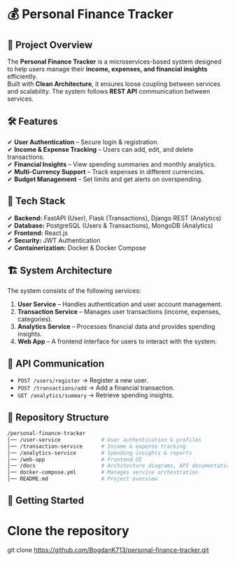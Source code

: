 # 💰 Personal Finance Tracker

## 📌 Project Overview
The **Personal Finance Tracker** is a microservices-based system designed to help users manage their **income, expenses, and financial insights** efficiently.  
Built with **Clean Architecture**, it ensures loose coupling between services and scalability. The system follows **REST API** communication between services.

## 🛠️ Features
✔ **User Authentication** – Secure login & registration.  
✔ **Income & Expense Tracking** – Users can add, edit, and delete transactions.  
✔ **Financial Insights** – View spending summaries and monthly analytics.  
✔ **Multi-Currency Support** – Track expenses in different currencies.  
✔ **Budget Management** – Set limits and get alerts on overspending.  

## 🔗 Tech Stack
✔ **Backend:** FastAPI (User), Flask (Transactions), Django REST (Analytics)  
✔ **Database:** PostgreSQL (Users & Transactions), MongoDB (Analytics)  
✔ **Frontend:** React.js  
✔ **Security:** JWT Authentication  
✔ **Containerization:** Docker & Docker Compose    

## 🏗️ System Architecture

The system consists of the following services:
1. **User Service** – Handles authentication and user account management.
2. **Transaction Service** – Manages user transactions (income, expenses, categories).
3. **Analytics Service** – Processes financial data and provides spending insights.
4. **Web App** – A frontend interface for users to interact with the system.


## 🔗 API Communication
- `POST /users/register` → Register a new user.  
- `POST /transactions/add` → Add a financial transaction.  
- `GET /analytics/summary` → Retrieve spending insights.  

## 📂 Repository Structure
```bash
/personal-finance-tracker
│── /user-service             # User authentication & profiles  
│── /transaction-service      # Income & expense tracking  
│── /analytics-service        # Spending insights & reports  
│── /web-app                  # Frontend UI  
│── /docs                     # Architecture diagrams, API documentation  
│── docker-compose.yml        # Manages service orchestration  
│── README.md                 # Project overview  
```
## 🚀 Getting Started

# Clone the repository
git clone https://github.com/BogdanK713/personal-finance-tracker.git
